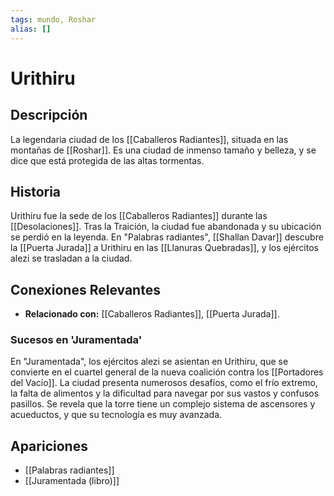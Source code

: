 ```yaml
---
tags: mundo, Roshar
alias: []
---
```


# Urithiru

## Descripción
La legendaria ciudad de los [[Caballeros Radiantes]], situada en las montañas de [[Roshar]]. Es una ciudad de inmenso tamaño y belleza, y se dice que está protegida de las altas tormentas.

## Historia
Urithiru fue la sede de los [[Caballeros Radiantes]] durante las [[Desolaciones]]. Tras la Traición, la ciudad fue abandonada y su ubicación se perdió en la leyenda. En "Palabras radiantes", [[Shallan Davar]] descubre la [[Puerta Jurada]] a Urithiru en las [[Llanuras Quebradas]], y los ejércitos alezi se trasladan a la ciudad.

## Conexiones Relevantes
* **Relacionado con:** [[Caballeros Radiantes]], [[Puerta Jurada]].

### Sucesos en 'Juramentada'
En "Juramentada", los ejércitos alezi se asientan en Urithiru, que se convierte en el cuartel general de la nueva coalición contra los [[Portadores del Vacío]]. La ciudad presenta numerosos desafíos, como el frío extremo, la falta de alimentos y la dificultad para navegar por sus vastos y confusos pasillos. Se revela que la torre tiene un complejo sistema de ascensores y acueductos, y que su tecnología es muy avanzada.

## Apariciones
* [[Palabras radiantes]]
* [[Juramentada (libro)]]
